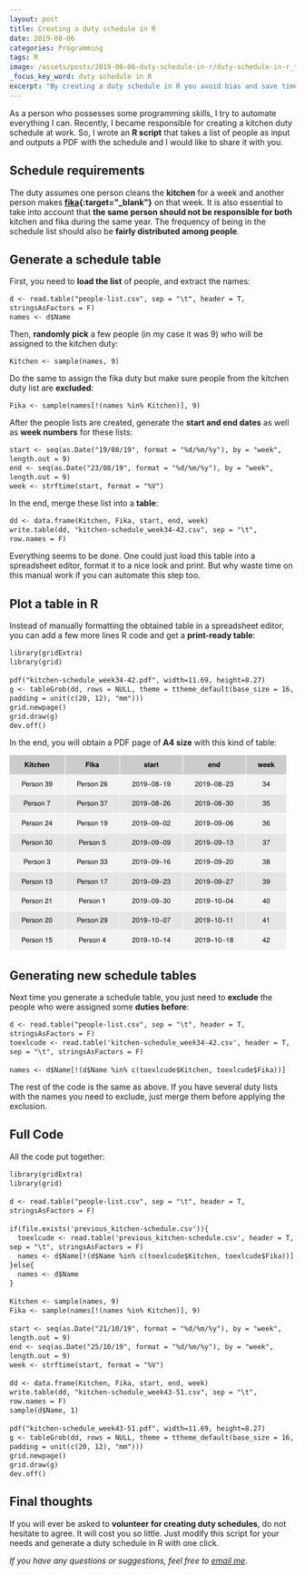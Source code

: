 ```yaml
---
layout: post
title: Creating a duty schedule in R
date: 2019-08-06
categories: Programming
tags: R
image: /assets/posts/2019-08-06-duty-schedule-in-r/duty-schedule-in-r_thumbnail.jpeg
_focus_key_word: duty schedule in R
excerpt: "By creating a duty schedule in R you avoid bias and save time. You just provide a list of people and get a PDF of the duty schedule."
---
```


As a person who possesses some programming skills, I try to automate everything I can. Recently, I became responsible for creating a kitchen duty schedule at work. So, I wrote an **R script** that takes a list of people as input and outputs a PDF with the schedule and I would like to share it with you.

## Schedule requirements

The duty assumes one person cleans the **kitchen** for a week and another person makes **[fika](https://en.wikipedia.org/wiki/Coffee_culture#Sweden){:target="_blank"}** on that week. It is also essential to take into account that **the same person should not be responsible for both** kitchen and fika during the same year. The frequency of being in the schedule list should also be **fairly distributed among people**.

## Generate a schedule table

First, you need to **load the list** of people, and extract the names:

```
d <- read.table("people-list.csv", sep = "\t", header = T, stringsAsFactors = F)
names <- d$Name
```

Then, **randomly pick** a few people (in my case it was 9) who will be assigned to the kitchen duty:

```
Kitchen <- sample(names, 9)
```

Do the same to assign the fika duty but make sure people from the kitchen duty list are **excluded**:
```
Fika <- sample(names[!(names %in% Kitchen)], 9)
```

After the people lists are created, generate the **start and end dates** as well as **week numbers** for these lists:

```
start <- seq(as.Date("19/08/19", format = "%d/%m/%y"), by = "week", length.out = 9)
end <- seq(as.Date("23/08/19", format = "%d/%m/%y"), by = "week", length.out = 9)
week <- strftime(start, format = "%V")
```

In the end, merge these list into a **table**:
```
dd <- data.frame(Kitchen, Fika, start, end, week)
write.table(dd, "kitchen-schedule_week34-42.csv", sep = "\t", row.names = F)
```
Everything seems to be done. One could just load this table into a spreadsheet editor, format it to a nice look and print. But why waste time on this manual work if you can automate this step too.

## Plot a table in R

Instead of manually formatting the obtained table in a spreadsheet editor, you can add a few more lines R code and get a **print-ready table**:

```
library(gridExtra)
library(grid)

pdf("kitchen-schedule_week34-42.pdf", width=11.69, height=8.27)
g <- tableGrob(dd, rows = NULL, theme = ttheme_default(base_size = 16, padding = unit(c(20, 12), "mm")))
grid.newpage()
grid.draw(g)
dev.off()
```

In the end, you will obtain a PDF page of **A4 size** with this kind of table:

![A schedule table generated in R](/assets/posts/2019-08-06-duty-schedule-in-r/schedule-table-in-r.jpeg)

## Generating new schedule tables

Next time you generate a schedule table, you just need to **exclude** the people who were assigned some **duties before**:

```
d <- read.table("people-list.csv", sep = "\t", header = T, stringsAsFactors = F)
toexlcude <- read.table('kitchen-schedule_week34-42.csv', header = T, sep = "\t", stringsAsFactors = F)

names <- d$Name[!(d$Name %in% c(toexlcude$Kitchen, toexlcude$Fika))]
```

The rest of the code is the same as above. If you have several duty lists with the names you need to exclude, just merge them before applying the exclusion.


## Full Code

All the code put together:

```
library(gridExtra)
library(grid)

d <- read.table("people-list.csv", sep = "\t", header = T, stringsAsFactors = F)

if(file.exists('previous_kitchen-schedule.csv')){
  toexlcude <- read.table('previous_kitchen-schedule.csv', header = T, sep = "\t", stringsAsFactors = F)
  names <- d$Name[!(d$Name %in% c(toexlcude$Kitchen, toexlcude$Fika))]
}else{
  names <- d$Name
}

Kitchen <- sample(names, 9)
Fika <- sample(names[!(names %in% Kitchen)], 9)

start <- seq(as.Date("21/10/19", format = "%d/%m/%y"), by = "week", length.out = 9)
end <- seq(as.Date("25/10/19", format = "%d/%m/%y"), by = "week", length.out = 9)
week <- strftime(start, format = "%V")

dd <- data.frame(Kitchen, Fika, start, end, week)
write.table(dd, "kitchen-schedule_week43-51.csv", sep = "\t", row.names = F)
sample(d$Name, 1)

pdf("kitchen-schedule_week43-51.pdf", width=11.69, height=8.27)
g <- tableGrob(dd, rows = NULL, theme = ttheme_default(base_size = 16, padding = unit(c(20, 12), "mm")))
grid.newpage()
grid.draw(g)
dev.off()
```

## Final thoughts

If you will ever be asked to **volunteer for creating duty schedules**, do not hesitate to agree. It will cost you so little. Just modify this script for your needs and generate a duty schedule in R with one click.

*If you have any questions or suggestions, feel free to [email me](mailto:dmytro.kryvokhyzha@evobio.eu)*.
